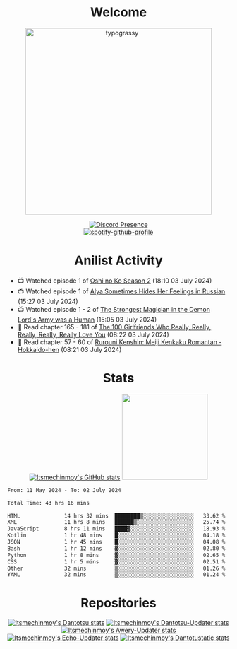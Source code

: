 <div align="center">

# Welcome
<a href="https://github.com/kawarimidoll/typograssy">
    <img alt="typograssy" src="https://typograssy.deno.dev/api?text=%E3%82%88%E3%81%86%E3%81%93%E3%81%9D%E3%81%BF%E3%81%AA%E3%81%95%E3%82%93%20-%20Itsmechinmoy--&&l0=none&l1=82d9d0&l2=027353&l3=038c4c&l4=01402e&bg=none&frame=none&speed=100&comment=" width="421.99">
</a>

[![Discord Presence](https://lanyard.cnrad.dev/api/523539866311720963?theme=dark&bg=Oe1116&animated=false&hideDiscrim=true&borderRadius=30px&hideActivity=whenNotUsed)](https://discord.com/users/523539866311720963)<br>
[![spotify-github-profile](https://spotify-github-profile.kittinanx.com/api/view?uid=31zczwoe3obxakjgkio7anubhkaq&cover_image=true&theme=novatorem&show_offline=true&background_color=121212&interchange=false&bar_color=53b14f&bar_color=ffffff&bar_color_cover=false)](https://spotify-github-profile.vercel.app/api/view?uid=31zczwoe3obxakjgkio7anubhkaq&redirect=true)
</div>

<div align="center">

# Anilist Activity
</div>
<!-- ANILIST_ACTIVITY:start -->

-   📺 Watched episode 1 of [Oshi no Ko Season 2](https://anilist.co/anime/166531) (18:10 03 July 2024)
-   📺 Watched episode 1 of [Alya Sometimes Hides Her Feelings in Russian](https://anilist.co/anime/162804) (15:27 03 July 2024)
-   📺 Watched episode 1 - 2 of [The Strongest Magician in the Demon Lord's Army was a Human](https://anilist.co/anime/173584) (15:05 03 July 2024)
-   📖 Read chapter 165 - 181 of [The 100 Girlfriends Who Really, Really, Really, Really, Really Love You](https://anilist.co/manga/114416) (08:22 03 July 2024)
-   📖 Read chapter 57 - 60 of [Rurouni Kenshin: Meiji Kenkaku Romantan - Hokkaido-hen](https://anilist.co/manga/101938) (08:21 03 July 2024)

<!-- ANILIST_ACTIVITY:end -->
<div align="center">
    
# Stats
[![Itsmechinmoy's GitHub stats](https://github-readme-stats.vercel.app/api?username=itsmechinmoy&show_icons=true&theme=algolia)](https://github.com/anuraghazra/github-readme-stats)
<img src="https://github-readme-stackoverflow.vercel.app/?userID=25004176&theme=dark" height="194"/>
</div>
<!--START_SECTION:waka-->

```txt
From: 11 May 2024 - To: 02 July 2024

Total Time: 43 hrs 16 mins

HTML              14 hrs 32 mins  ████████▒░░░░░░░░░░░░░░░░   33.62 %
XML               11 hrs 8 mins   ██████▒░░░░░░░░░░░░░░░░░░   25.74 %
JavaScript        8 hrs 11 mins   ████▓░░░░░░░░░░░░░░░░░░░░   18.93 %
Kotlin            1 hr 48 mins    █░░░░░░░░░░░░░░░░░░░░░░░░   04.18 %
JSON              1 hr 45 mins    █░░░░░░░░░░░░░░░░░░░░░░░░   04.08 %
Bash              1 hr 12 mins    ▓░░░░░░░░░░░░░░░░░░░░░░░░   02.80 %
Python            1 hr 8 mins     ▓░░░░░░░░░░░░░░░░░░░░░░░░   02.65 %
CSS               1 hr 5 mins     ▓░░░░░░░░░░░░░░░░░░░░░░░░   02.51 %
Other             32 mins         ▒░░░░░░░░░░░░░░░░░░░░░░░░   01.26 %
YAML              32 mins         ▒░░░░░░░░░░░░░░░░░░░░░░░░   01.24 %
```

<!--END_SECTION:waka-->
<div align="center">

# Repositories
[![Itsmechinmoy's Dantotsu stats](https://github-readme-stats.vercel.app/api/pin/?username=itsmechinmoy&repo=dantotsu&show_icons=true&theme=algolia&description_lines_count=1)](https://github.com/itsmechinmoy/dantotsu)
[![Itsmechinmoy's Dantotsu-Updater stats](https://github-readme-stats.vercel.app/api/pin/?username=itsmechinmoy&repo=dantotsu-updater&show_icons=true&theme=algolia&description_lines_count=1)](https://github.com/itsmechinmoy/dantotsu-updater)
[![Itsmechinmoy's Awery-Updater stats](https://github-readme-stats.vercel.app/api/pin/?username=itsmechinmoy&repo=awery-updater&show_icons=true&theme=algolia&description_lines_count=1)](https://github.com/itsmechinmoy/awery-updater)
[![Itsmechinmoy's Echo-Updater stats](https://github-readme-stats.vercel.app/api/pin/?username=itsmechinmoy&repo=echo-updater&show_icons=true&theme=algolia&description_lines_count=1)](https://github.com/itsmechinmoy/echo-updater)
[![Itsmechinmoy's Dantotustatic stats](https://github-readme-stats.vercel.app/api/pin/?username=itsmechinmoy&repo=dantotustatic&show_icons=true&theme=algolia&description_lines_count=1)](https://github.com/itsmechinmoy/dantotustatic)
</div>
